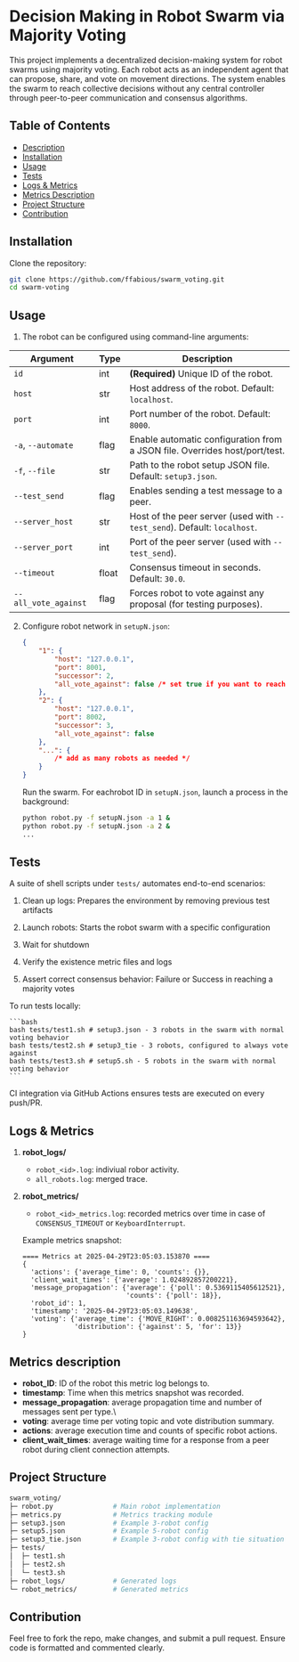 # Decision Making in Robot Swarm via Majority Voting

This project implements a decentralized decision-making system for robot swarms using majority voting. Each robot acts as an independent agent that can propose, share, and vote on movement directions. The system enables the swarm to reach collective decisions without any central controller through peer-to-peer communication and consensus algorithms.

## Table of Contents

- [Description](#description)
- [Installation](#installation)
- [Usage](#usage)
- [Tests](#tests)
- [Logs & Metrics](#logs--metrics)
- [Metrics Description](#metrics-description)
- [Project Structure](#project-structure)
- [Contribution](#contribution)

## Installation

Clone the repository:
   ```bash
   git clone https://github.com/ffabious/swarm_voting.git
   cd swarm-voting
   ```

## Usage

1. The robot can be configured using command-line arguments:

| Argument             | Type     | Description                                                                 |
|----------------------|----------|-----------------------------------------------------------------------------|
| `id`                 | int      | **(Required)** Unique ID of the robot.                                      |
| `host`               | str      | Host address of the robot. Default: `localhost`.                            |
| `port`               | int      | Port number of the robot. Default: `8000`.                                  |
| `-a`, `--automate`   | flag     | Enable automatic configuration from a JSON file. Overrides host/port/test.  |
| `-f`, `--file`       | str      | Path to the robot setup JSON file. Default: `setup3.json`.                  |
| `--test_send`        | flag     | Enables sending a test message to a peer.                                   |
| `--server_host`      | str      | Host of the peer server (used with `--test_send`). Default: `localhost`.    |
| `--server_port`      | int      | Port of the peer server (used with `--test_send`).                          |
| `--timeout`          | float    | Consensus timeout in seconds. Default: `30.0`.                              |
| `--all_vote_against` | flag     | Forces robot to vote against any proposal (for testing purposes).           |

2. Configure robot network in ```setupN.json```:
    ```json
    {
        "1": {
            "host": "127.0.0.1",
            "port": 8001,
            "successor": 2,
            "all_vote_against": false /* set true if you want to reach tie situation */
        },
        "2": {
            "host": "127.0.0.1",
            "port": 8002,
            "successor": 3,
            "all_vote_against": false
        },
        "...": { 
            /* add as many robots as needed */ 
        }
    }
    ```
     Run the swarm. For eachrobot ID in ```setupN.json```, launch a process in the background:
    ```bash
    python robot.py -f setupN.json -a 1 &
    python robot.py -f setupN.json -a 2 &
    ...
    ```

## Tests

A suite of shell scripts under ```tests/``` automates end-to-end scenarios:

1. Clean up logs: Prepares the environment by removing previous test artifacts

2. Launch robots: Starts the robot swarm with a specific configuration

3. Wait for shutdown

4. Verify the existence metric files and logs

5. Assert correct consensus behavior: Failure or Success in reaching a majority votes

To run tests locally:

    ```bash
    bash tests/test1.sh # setup3.json - 3 robots in the swarm with normal voting behavior
    bash tests/test2.sh # setup3_tie - 3 robots, configured to always vote against
    bash tests/test3.sh # setup5.sh - 5 robots in the swarm with normal voting behavior
    ```
CI integration via GitHub Actions ensures tests are executed on every push/PR.

## Logs & Metrics

1. **robot_logs/**
    * ```robot_<id>.log```: indiviual robor activity.
    * ```all_robots.log```: merged trace.

2. **robot_metrics/**
    * ```robot_<id>_metrics.log```: recorded metrics over time in case of ```CONSENSUS_TIMEOUT``` or ```KeyboardInterrupt```. 

    Example metrics snapshot:

      ```text
      ==== Metrics at 2025-04-29T23:05:03.153870 ==== 
      {
        'actions': {'average_time': 0, 'counts': {}},
        'client_wait_times': {'average': 1.024892857200221},
        'message_propagation': {'average': {'poll': 0.5369115405612521},
                                'counts': {'poll': 18}},
        'robot_id': 1,
        'timestamp': '2025-04-29T23:05:03.149638',
        'voting': {'average_time': {'MOVE_RIGHT': 0.008251163694593642},
                   'distribution': {'against': 5, 'for': 13}}
      }
      ```

## Metrics description

* **robot_ID**: ID of the robot this metric log belongs to.
* **timestamp**: Time when this metrics snapshot was recorded.
* **message_propagation**: average propagation time and number of messages sent per type.\
* **voting**: average time per voting topic and vote distribution summary.
* **actions**: average execution time and counts of specific robot actions.
* **client_wait_times**: average waiting time for a response from a peer robot during client connection attempts.

## Project Structure

```bash
swarm_voting/
├─ robot.py               # Main robot implementation
├─ metrics.py             # Metrics tracking module
├─ setup3.json            # Example 3-robot config
├─ setup5.json            # Example 5-robot config
├─ setup3_tie.json        # Example 3-robot config with tie situation
├─ tests/
│  ├─ test1.sh
│  ├─ test2.sh
│  └─ test3.sh
├─ robot_logs/            # Generated logs
└─ robot_metrics/         # Generated metrics
```

## Contribution

Feel free to fork the repo, make changes, and submit a pull request. Ensure code is formatted and commented clearly.